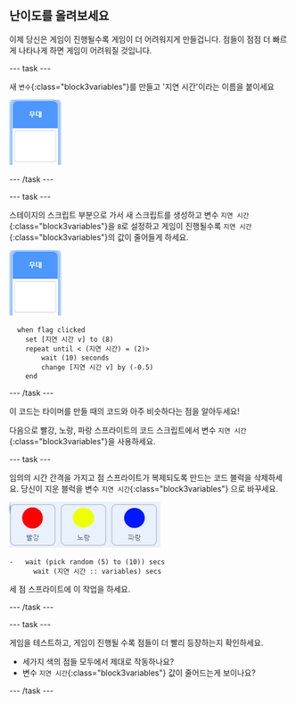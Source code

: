## 난이도를 올려보세요

이제 당신은 게임이 진행될수록 게임이 더 어려워지게 만들겁니다. 점들이 점점 더 빠르게 나타나게 하면 게임이 어려워질 것입니다.

--- task ---

새 `변수`{:class="block3variables"}를 만들고 '지연 시간'이라는 이름을 붙이세요

![무대 스프라이트](images/stage-sprite.png)

--- /task ---

--- task ---

스테이지의 스크립트 부분으로 가서 새 스크립트를 생성하고 변수 `지연 시간`{:class="block3variables"}을 `8`로 설정하고 게임이 진행될수록 `지연 시간`{:class="block3variables"}의 값이 줄어들게 하세요.

![무대 스프라이트](images/stage-sprite.png)

```blocks3
  when flag clicked
	set [지연 시간 v] to (8)
	repeat until < (지연 시간) = (2)>
		wait (10) seconds
		change [지연 시간 v] by (-0.5)
	end
```

--- /task ---

이 코드는 타이머를 만들 때의 코드와 아주 비슷하다는 점을 알아두세요!

다음으로 빨강, 노랑, 파랑 스프라이트의 코드 스크립트에서 변수 `지연 시간`{:class="block3variables"}을 사용하세요.

--- task ---

임의의 시간 간격을 가지고 점 스프라이트가 복제되도록 만드는 코드 블럭을 삭제하세요. 당신이 지운 블럭을 변수 `지연 시간`{:class="block3variables"} 으로 바꾸세요.

![스크린샷](images/all-dots.png)

```blocks3
- 	wait (pick random (5) to (10)) secs
	  wait (지연 시간 :: variables) secs
```

세 점 스프라이트에 이 작업을 하세요.

--- /task ---

--- task ---

게임을 테스트하고, 게임이 진행될 수록 점들이 더 빨리 등장하는지 확인하세요.

+ 세가지 색의 점들 모두에서 제대로 작동하나요?
+ 변수 `지연 시간`{:class="block3variables"} 값이 줄어드는게 보이나요?

--- /task ---